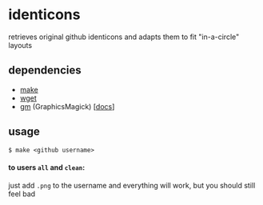 # identicons
retrieves original github identicons and adapts them to fit "in-a-circle" layouts

## dependencies
- [make](https://www.gnu.org/software/make/)
- [wget](https://www.gnu.org/software/wget/)
- [gm](http://www.graphicsmagick.org) (GraphicsMagick)  [[docs](http://www.graphicsmagick.org/GraphicsMagick.html)]

## usage

```
$ make <github username>
```

#### to users `all` and `clean`:

just add `.png` to the username and everything will work, but you should still feel bad
